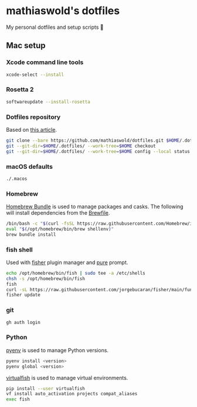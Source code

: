 # mathiaswold's dotfiles

My personal dotfiles and setup scripts :rocket:

## Mac setup

### Xcode command line tools

```bash
xcode-select --install
```

### Rosetta 2

```bash
softwareupdate --install-rosetta
```

### Dotfiles repository
Based on [this article](https://fwuensche.medium.com/how-to-manage-your-dotfiles-with-git-f7aeed8adf8b).

```bash
git clone --bare https://github.com/mathiaswold/dotfiles.git $HOME/.dotfiles
git --git-dir=$HOME/.dotfiles/ --work-tree=$HOME checkout
git --git-dir=$HOME/.dotfiles/ --work-tree=$HOME config --local status.showUntrackedFiles no
```

### macOS defaults

```bash
./.macos
```

### Homebrew

[Homebrew Bundle](https://github.com/Homebrew/homebrew-bundle) is used to manage packages and casks. The following will install dependencies from the [Brewfile](../Brewfile).

```bash
/bin/bash -c "$(curl -fsSL https://raw.githubusercontent.com/Homebrew/install/HEAD/install.sh)"
eval "$(/opt/homebrew/bin/brew shellenv)"
brew bundle install
```

### fish shell
Used with [fisher](https://github.com/jorgebucaran/fisher) plugin manager and [pure](https://github.com/pure-fish/pure) prompt.

```bash
echo /opt/homebrew/bin/fish | sudo tee -a /etc/shells
chsh -s /opt/homebrew/bin/fish
fish
curl -sL https://raw.githubusercontent.com/jorgebucaran/fisher/main/functions/fisher.fish | source
fisher update
```

### git

```bash
gh auth login
```

### Python

[pyenv](https://github.com/pyenv/pyenv) is used to manage Python versions.

```bash
pyenv install <version>
pyenv global <version>
```

[virtualfish](https://virtualfish.readthedocs.io/en/latest/index.html) is used to manage virtual environments.

```bash
pip install --user virtualfish
vf install auto_activation projects compat_aliases
exec fish
```
